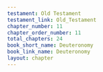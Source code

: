 ```yaml
---
testament: Old Testament
testament_link: Old_Testament
chapter_number: 11
chapter_order_number: 11
total_chapters: 24
book_short_name: Deuteronomy
book_link_name: Deuteronomy
layout: chapter
---
```

